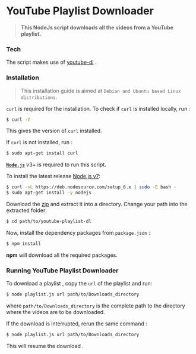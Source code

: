 # YouTube Playlist Downloader

>**This NodeJs script downloads all the videos from a YouTube playlist.**

### Tech

The script makes use of [youtube-dl](https://rg3.github.io/youtube-dl/) .


### Installation

>This installation guide is aimed at `Debian and Ubuntu based Linux distributions`.

`curl` is required for the installation. To check if `curl` is installed locally, run :
```sh
$ curl -V
```
This gives the version of `curl` installed.

If `curl` is not installed, run : 
```sh
$ sudo apt-get install curl
```

[**`Node.js`**](https://nodejs.org/) v3+ is required to run this script.

To install the latest release [ Node.js v7](https://nodejs.org/en/download/package-manager/):

```sh
$ curl -sL https://deb.nodesource.com/setup_6.x | sudo -E bash -
$ sudo apt-get install -y nodejs
```

Download the [zip](https://nodejs.org/) and extract it into a directory. Change your path into the extracted folder: 
```sh
$ cd path/to/youtube-playlist-dl
```
Now, install the dependency packages from `package.json`  : 
```sh
$ npm install 
```
**npm** will download all the required packages.

### Running YouTube Playlist Downloader

To download a playlist , copy the `url` of the playlist and run: 
```sh
$ node playlist.js url path/to/Downloads_directory
```
where `path/to/Downloads_directory` is the complete path to the directory where the videos are to be downloaded.

If the download is interrupted, rerun the same command : 
```sh
$ node playlist.js url path/to/Downloads_directory
```
This will resume the download .
 
